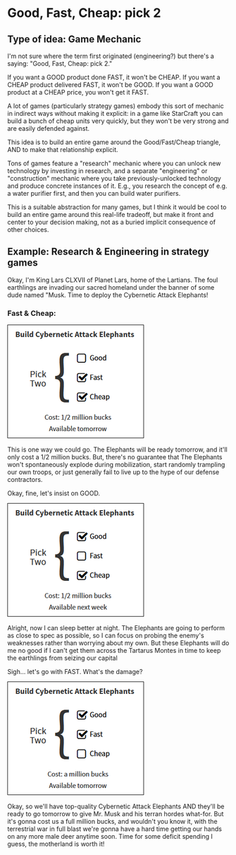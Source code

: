 # Good, Fast, Cheap: pick 2

## Type of idea: Game Mechanic

I'm not sure where the term first originated (engineering?) but there's a 
saying: "Good, Fast, Cheap: pick 2."

If you want a GOOD product done FAST, it won't be CHEAP.
If you want a CHEAP product delivered FAST, it won't be GOOD.
If you want a GOOD product at a CHEAP price, you won't get it FAST.

A lot of games (particularly strategy games) embody this sort of mechanic in
indirect ways without making it explicit: in a game like StarCraft you can 
build a bunch of cheap units very quickly, but they won't be very strong and are
easily defended against.

This idea is to build an entire game around the Good/Fast/Cheap triangle, AND
to make that relationship explicit.

Tons of games feature a "research" mechanic where you can unlock new technology
by investing in research, and a separate "engineering" or "construction"
mechanic where you take previously-unlocked technology and produce concrete
instances of it. E.g., you research the concept of e.g. a water purifier first, 
and then you can build water purifiers.

This is a suitable abstraction for many games, but I think it would be cool to
build an entire game around this real-life tradeoff, but make it front and
center to your decision making, not as a buried implicit consequence of other
choices.

## Example: Research & Engineering in strategy games

Okay, I'm King Lars CLXVII of Planet Lars, home of the Lartians. The foul
earthlings are invading our sacred homeland under the banner of some dude named
"Musk. Time to deploy the Cybernetic Attack Elephants!

### Fast & Cheap:

![](good_fast_cheap/example_fast_cheap.png)

This is one way we could go. The Elephants will be ready tomorrow, and it'll
only cost a 1/2 million bucks. But, there's no guarantee that The Elephants
won't spontaneously explode during mobilization, start randomly trampling our
own troops, or just generally fail to live up to the hype of our defense 
contractors.

Okay, fine, let's insist on GOOD.

![](good_fast_cheap/example_good_cheap.png)

Alright, now I can sleep better at night. The Elephants are going to perform as
close to spec as possible, so I can focus on probing the enemy's weaknesses
rather than worrying about my own. But these Elephants will do me no good if I
can't get them across the Tartarus Montes in time to keep the earthlings from
seizing our capital

Sigh... let's go with FAST. What's the damage?

![](good_fast_cheap/example_good_fast.png)

Okay, so we'll have top-quality Cybernetic Attack Elephants AND they'll be ready
to go tomorrow to give Mr. Musk and his terran hordes what-for. But it's gonna
cost us a full million bucks, and wouldn't you know it, with the terrestrial
war in full blast we're gonna have a hard time getting our hands on any more
male deer anytime soon. Time for some deficit spending I guess, the motherland
is worth it!